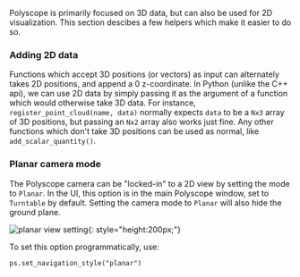 Polyscope is primarily focused on 3D data, but can also be used for 2D visualization. This section descibes a few helpers which make it easier to do so.

### Adding 2D data

Functions which accept 3D positions (or vectors) as input can alternately takes 2D positions, and append a 0 z-coordinate.  In Python (unlike the C++ api), we can use 2D data by simply passing it as the argument of a function which would otherwise take 3D data. For instance, `register_point_cloud(name, data)` normally expects `data` to be a `Nx3` array of 3D positions, but passing an `Nx2` array also works just fine.  Any other functions which don't take 3D positions can be used as normal, like `add_scalar_quantity()`.

### Planar camera mode

The Polyscope camera can be "locked-in" to a 2D view by setting the mode to `Planar`. In the UI, this option is in the main Polyscope window, set to `Turntable` by default. Setting the camera mode to `Planar` will also hide the ground plane.

![planar view setting]({{url.prefix}}/media/view_planar.png){: style="height:200px;"}

To set this option programmatically, use:
```
ps.set_navigation_style("planar")
```

